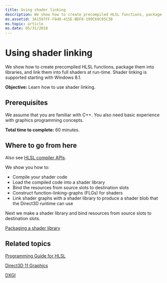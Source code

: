```yaml
---
title: Using shader linking
description: We show how to create precompiled HLSL functions, package them into libraries, and link them into full shaders at run-time.
ms.assetid: 3A1597FF-F848-415E-BDF8-199C69C05C3B
ms.topic: article
ms.date: 05/31/2018
---
```


# Using shader linking

We show how to create precompiled HLSL functions, package them into libraries, and link them into full shaders at run-time. Shader linking is supported starting with Windows 8.1.

**Objective:** Learn how to use shader linking.

## Prerequisites

We assume that you are familiar with C++. You also need basic experience with graphics programming concepts.

**Total time to complete:** 60 minutes.

## Where to go from here

Also see [HLSL compiler APIs](dx-graphics-d3dcompiler-reference.md).

We show you how to:

-   Compile your shader code
-   Load the compiled code into a shader library
-   Bind the resources from source slots to destination slots
-   Construct function-linking-graphs (FLGs) for shaders
-   Link shader graphs with a shader library to produce a shader blob that the Direct3D runtime can use

Next we make a shader library and bind resources from source slots to destination slots.

[Packaging a shader library](pachaging-a-shader-library.md)

## Related topics

<dl> <dt>

[Programming Guide for HLSL](dx-graphics-hlsl-pguide.md)
</dt> <dt>

[Direct3D 11 Graphics](/windows/desktop/direct3d11/atoc-dx-graphics-direct3d-11)
</dt> <dt>

[DXGI](/windows/desktop/direct3ddxgi/dx-graphics-dxgi)
</dt> </dl>

 

 